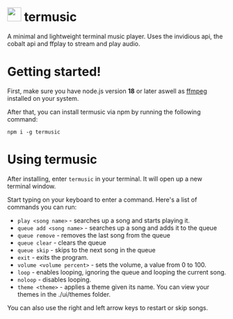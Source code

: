 # <img src="https://github.com/pyrretsoftware/termusic/raw/main/images/icon.png" width="32"/> termusic

A minimal and lightweight terminal music player. Uses the invidious api, the cobalt api and ffplay to stream and play audio.
# Getting started!
First, make sure you have node.js version **18** or later aswell as [ffmpeg](https://ffmpeg.org) installed on your system.

After that, you can install termusic via npm by running the following command:

```
npm i -g termusic
```
# Using termusic
After installing, enter ``termusic`` in your terminal. It will open up a new terminal window.

Start typing on your keyboard to enter a command. Here's a list of commands you can run:
- ``play <song name>`` - searches up a song and starts playing it.
- ``queue add <song name>`` - searches up a song and adds it to the queue
- ``queue remove`` - removes the last song from the queue
- ``queue clear`` - clears the queue
- ``queue skip`` - skips to the next song in the queue
- ``exit`` - exits the program.
- ``volume <volume percent>`` - sets the volume, a value from 0 to 100.
- ``loop`` - enables looping, ignoring the queue and looping the current song.
- ``noloop`` - disables looping.
- ``theme <theme>`` - applies a theme given its name. You can view your themes in the ./ui/themes folder.

You can also use the right and left arrow keys to restart or skip songs.
